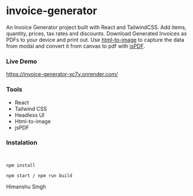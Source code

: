# invoice-generator


An Invoice Generator project built with React and TailwindCSS. Add items, quantity, prices, tax rates and discounts. Download Generated Invoices as PDFs to your device and print out. Use [html-to-image](https://github.com/bubkoo/html-to-image) to capture the data from modal and convert it from canvas to pdf with [jsPDF](https://github.com/parallax/jsPDF).

### Live Demo
https://invoice-generator-xc7v.onrender.com/

### Tools

- React
- Tailwind CSS
- Headless UI
- Html-to-image
- jsPDF

### Instalation

```


npm install

npm start / npm run build
```



Himanshu Singh

